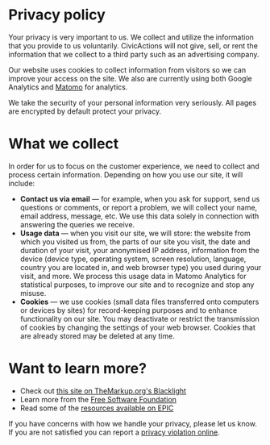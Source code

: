# Privacy policy

Your privacy is very important to us. We collect and utilize the information that you provide to us voluntarily. CivicActions will not give, sell, or rent the information that we collect to a third party such as an advertising company.

Our website uses cookies to collect information from visitors so we can improve your access on the site. We also are currently using both Google Analytics and [Matomo](https://matomo.org) for analytics. 

We take the security of your personal information very seriously. All pages are encrypted by default protect your privacy. 

# What we collect

In order for us to focus on the customer experience, we need to collect and process certain information. Depending on how you use our site, it will include:
- **Contact us via email** — for example, when you ask for support, send us questions or comments, or report a problem, we will collect your name, email address, message, etc. We use this data solely in connection with answering the queries we receive.
- **Usage data** — when you visit our site, we will store: the website from which you visited us from, the parts of our site you visit, the date and duration of your visit, your anonymised IP address, information from the device (device type, operating system, screen resolution, language, country you are located in, and web browser type) you used during your visit, and more. We process this usage data in Matomo Analytics for statistical purposes, to improve our site and to recognize and stop any misuse.
- **Cookies** — we use cookies (small data files transferred onto computers or devices by sites) for record-keeping purposes and to enhance functionality on our site. You may deactivate or restrict the transmission of cookies by changing the settings of your web browser. Cookies that are already stored may be deleted at any time.

# Want to learn more? 
- Check out [this site on TheMarkup.org's Blacklight](https://themarkup.org/blacklight?url=accessibility.civicactions.com)
- Learn more from the [Free Software Foundation](https://www.fsf.org/campaigns/surveillance)
- Read some of the [resources available on EPIC](https://epic.org/privacy/privacy_resources_faq.html)

If you have concerns with how we handle your privacy, please let us know. If you are not satisfied you can report a [privacy violation online](https://www.usa.gov/privacy).
